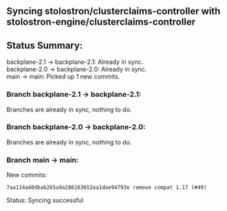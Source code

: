 ## Syncing stolostron/clusterclaims-controller with stolostron-engine/clusterclaims-controller

## Status Summary:

backplane-2.1 -> backplane-2.1: Already in sync.  
backplane-2.0 -> backplane-2.0: Already in sync.  
main -> main: Picked up 1 new commits.  

### Branch backplane-2.1 -> backplane-2.1:

Branches are already in sync, nothing to do.

### Branch backplane-2.0 -> backplane-2.0:

Branches are already in sync, nothing to do.

### Branch main -> main:

New commits:

```
7aa114a40dbab265a9a286163652ea1dae94793e remove compat 1.17 (#49)
```

Status: Syncing successful
